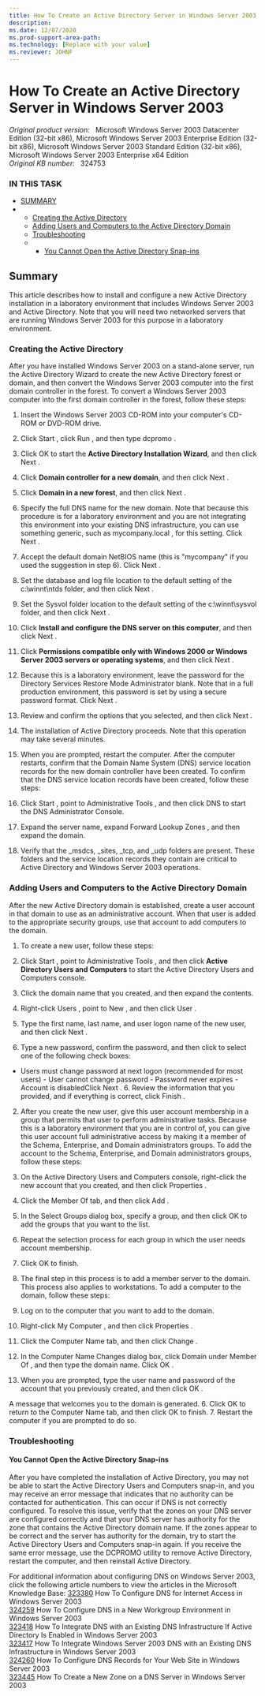 ```yaml
---
title: How To Create an Active Directory Server in Windows Server 2003
description: 
ms.date: 12/07/2020
ms.prod-support-area-path: 
ms.technology: [Replace with your value]
ms.reviewer: JOHNF
---
```

# How To Create an Active Directory Server in Windows Server 2003  

_Original product version:_ &nbsp; Microsoft Windows Server 2003 Datacenter Edition (32-bit x86), Microsoft Windows Server 2003 Enterprise Edition (32-bit x86), Microsoft Windows Server 2003 Standard Edition (32-bit x86), Microsoft Windows Server 2003 Enterprise x64 Edition  
_Original KB number:_ &nbsp; 324753

### IN THIS TASK


- [SUMMARY](#SUMMARY) 
- 
  - [Creating the Active Directory](#Creating-the-Active-Directory) 
  - [Adding Users and Computers to the Active Directory Domain](#Adding-Users-and-Computers-to-the-Active-Directory-Domain) 
  - [Troubleshooting](#Troubleshooting) 
  - 
    - [You Cannot Open the Active Directory Snap-ins](#You-Cannot-Open-the-Active-Directory-Snap-ins) 

## Summary

This article describes how to install and configure a new Active Directory installation in a laboratory environment that includes Windows Server 2003 and Active Directory. Note that you will need two networked servers that are running Windows Server 2003 for this purpose in a laboratory environment.

### Creating the Active Directory

After you have installed Windows Server 2003 on a stand-alone server, run the Active Directory Wizard to create the new Active Directory forest or domain, and then convert the Windows Server 2003 computer into the first domain controller in the forest. To convert a Windows Server 2003 computer into the first domain controller in the forest, follow these steps:

1. Insert the Windows Server 2003 CD-ROM into your computer's CD-ROM or DVD-ROM drive.
2. Click Start , click Run , and then type dcpromo .
3. Click OK to start the **Active Directory Installation Wizard**, and then click Next .
4. Click **Domain controller for a new domain**, and then click Next .
5. Click **Domain in a new forest**, and then click Next .
6. Specify the full DNS name for the new domain. Note that because this procedure is for a laboratory environment and you are not integrating this environment into your existing DNS infrastructure, you can use something generic, such as mycompany.local , for this setting. Click Next .
7. Accept the default domain NetBIOS name (this is "mycompany" if you used the suggestion in step 6). Click Next .
8. Set the database and log file location to the default setting of the c:\winnt\ntds folder, and then click Next .
9. Set the Sysvol folder location to the default setting of the c:\winnt\sysvol folder, and then click Next .
10. Click **Install and configure the DNS server on this computer**, and then click Next .
11. Click **Permissions compatible only with Windows 2000 or Windows Server 2003 servers or operating systems**, and then click Next .
12. Because this is a laboratory environment, leave the password for the Directory Services Restore Mode Administrator blank. Note that in a full production environment, this password is set by using a secure password format. Click Next .
13. Review and confirm the options that you selected, and then click Next .
14. The installation of Active Directory proceeds. Note that this operation may take several minutes.
15. When you are prompted, restart the computer. After the computer restarts, confirm that the Domain Name System (DNS) service location records for the new domain controller have been created. To confirm that the DNS service location records have been created, follow these steps:

1. Click Start , point to Administrative Tools , and then click DNS to start the DNS Administrator Console.
  2. Expand the server name, expand Forward Lookup Zones , and then expand the domain.
  3. Verify that the _msdcs, _sites, _tcp, and _udp folders are present. These folders and the service location records they contain are critical to Active Directory and Windows Server 2003 operations.

### Adding Users and Computers to the Active Directory Domain

After the new Active Directory domain is established, create a user account in that domain to use as an administrative account. When that user is added to the appropriate security groups, use that account to add computers to the domain.

1. To create a new user, follow these steps:

1. Click Start , point to Administrative Tools , and then click **Active Directory Users and Computers** to start the Active Directory Users and Computers console.
  2. Click the domain name that you created, and then expand the contents.
  3. Right-click Users , point to New , and then click User .
  4. Type the first name, last name, and user logon name of the new user, and then click Next .
  5. Type a new password, confirm the password, and then click to select one of the following check boxes:

- Users must change password at next logon (recommended for most users)
      - User cannot change password
      - Password never expires
      - Account is disabledClick Next .
  6. Review the information that you provided, and if everything is correct, click Finish .
2. After you create the new user, give this user account membership in a group that permits that user to perform administrative tasks. Because this is a laboratory environment that you are in control of, you can give this user account full administrative access by making it a member of the Schema, Enterprise, and Domain administrators groups. To add the account to the Schema, Enterprise, and Domain administrators groups, follow these steps:

1. On the Active Directory Users and Computers console, right-click the new account that you created, and then click Properties .
  2. Click the Member Of tab, and then click Add .
  3. In the Select Groups dialog box, specify a group, and then click OK to add the groups that you want to the list.
  4. Repeat the selection process for each group in which the user needs account membership.
  5. Click OK to finish.
3. The final step in this process is to add a member server to the domain. This process also applies to workstations. To add a computer to the domain, follow these steps:

1. Log on to the computer that you want to add to the domain.
  2. Right-click My Computer , and then click Properties .
  3. Click the Computer Name tab, and then click Change .
  4. In the Computer Name Changes dialog box, click Domain under Member Of , and then type the domain name. Click OK .
  5. When you are prompted, type the user name and password of the account that you previously created, and then click OK .

A message that welcomes you to the domain is generated.
  6. Click OK to return to the Computer Name tab, and then click OK to finish.
  7. Restart the computer if you are prompted to do so.

### Troubleshooting

#### You Cannot Open the Active Directory Snap-ins

After you have completed the installation of Active Directory, you may not be able to start the Active Directory Users and Computers snap-in, and you may receive an error message that indicates that no authority can be contacted for authentication. This can occur if DNS is not correctly configured. To resolve this issue, verify that the zones on your DNS server are configured correctly and that your DNS server has authority for the zone that contains the Active Directory domain name. If the zones appear to be correct and the server has authority for the domain, try to start the Active Directory Users and Computers snap-in again. If you receive the same error message, use the DCPROMO utility to remove Active Directory, restart the computer, and then reinstall Active Directory.

For additional information about configuring DNS on Windows Server 2003, click the following article numbers to view the articles in the Microsoft Knowledge Base: [323380](/EN-US/help/323380) How To Configure DNS for Internet Access in Windows Server 2003  
 [324259](/EN-US/help/324259) How To Configure DNS in a New Workgroup Environment in Windows Server 2003  
 [323418](/EN-US/help/323418) How To Integrate DNS with an Existing DNS Infrastructure If Active Directory Is Enabled in Windows Server 2003  
 [323417](/EN-US/help/323417) How To Integrate Windows Server 2003 DNS with an Existing DNS Infrastructure in Windows Server 2003  
 [324260](/EN-US/help/324260) How To Configure DNS Records for Your Web Site in Windows Server 2003  
 [323445](/EN-US/help/323445) How To Create a New Zone on a DNS Server in Windows Server 2003
